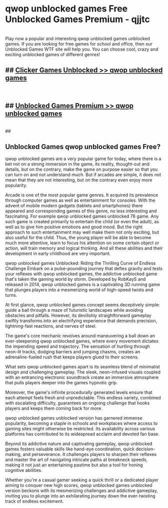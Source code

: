 # qwop unblocked games  Free Unblocked Games Premium - qjjtc <br>
<br>
Play now a popular and interesting qwop unblocked games unblocked games. If you are looking for free games for school and office, then our Unblocked Games WTF site will help you. You can choose cool, crazy and exciting unblocked games of different genres!


## ##  [Clicker Games Unblocked >> qwop unblocked games](http://freeplayer.one?title=qwop_unblocked_games&ref=UGames)
  <br>

##  ## [Unblocked Games Premium >> qwop unblocked games](http://freeplayer.one?title=qwop_unblocked_games&ref=UGames)
  <br>
  ##



## Unblocked Games qwop unblocked games Free?

qwop unblocked games are a very popular game for today, where there is a bet not on a strong immersion in the game, its reality, thought-out and details, but on the contrary, make the game on purpose easier so that you can turn on and not understand much. But if arcades are simple, it does not mean that they are not interesting, but on the contrary even enjoy more popularity.

Arcade is one of the most popular game genres. It acquired its prevalence through computer games as well as entertainment for consoles. With the advent of mobile modern gadgets (tablets and smartphones) there appeared and corresponding games of this genre, no less interesting and fascinating. For example qwop unblocked games unblocked 76 game. Any such game is created primarily to entertain the child (or even the adult), as well as to give him positive emotions and good mood. But the right approach to such entertainment may well make them not only exciting, but also useful for the child. Thus, the young player will be able to become much more attentive, learn to focus his attention on some certain object or action, will train memory and logical thinking. And all these abilities and their development in early childhood are very important.

qwop unblocked games Unblocked: Riding the Thrilling Curve of Endless Challenge
Embark on a pulse-pounding journey that defies gravity and tests your reflexes with qwop unblocked games, the addictive unblocked game that's taken the gaming world by storm. Developed by RobKayS and released in 2014, qwop unblocked games is a captivating 3D running game that plunges players into a mesmerizing world of high-speed twists and turns.

At first glance, qwop unblocked games concept seems deceptively simple: guide a ball through a maze of futuristic landscapes while avoiding obstacles and pitfalls. However, its devilishly straightforward gameplay swiftly transforms into an electrifying experience that demands precision, lightning-fast reactions, and nerves of steel.

The game's core mechanic revolves around maneuvering a ball down an ever-steepening qwop unblocked games, where every movement dictates the impending speed and trajectory. The sensation of hurtling through neon-lit tracks, dodging barriers and jumping chasms, creates an adrenaline-fueled rush that keeps players glued to their screens.

What sets qwop unblocked games apart is its seamless blend of minimalist design and challenging gameplay. The sleek, neon-infused visuals coupled with an entrancing electronic soundtrack create an immersive atmosphere that pulls players deeper into the games hypnotic grip.

Moreover, the game's infinite procedurally generated levels ensure that each attempt feels fresh and unpredictable. This endless variety, combined with escalating difficulty, guarantees an ongoing challenge that hooks players and keeps them coming back for more.

qwop unblocked games unblocked version has garnered immense popularity, becoming a staple in schools and workplaces where access to gaming sites might otherwise be restricted. Its availability across various platforms has contributed to its widespread acclaim and devoted fan base.

Beyond its addictive nature and captivating gameplay, qwop unblocked games fosters valuable skills like hand-eye coordination, quick decision-making, and perseverance. It challenges players to sharpen their reflexes and master the art of navigating intricate paths at breakneck speeds, making it not just an entertaining pastime but also a tool for honing cognitive abilities.

Whether you're a casual gamer seeking a quick thrill or a dedicated player aiming to conquer new high scores, qwop unblocked games unblocked version beckons with its mesmerizing challenges and addictive gameplay, inviting you to plunge into an exhilarating journey down the ever-twisting track of endless excitement.